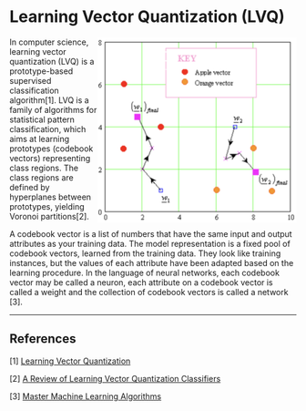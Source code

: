# Learning Vector Quantization (LVQ)

<img src='LVQ.png' align='right' width=350 alt='Learning Vector Quantization (LVQ)'/>

In computer science, learning vector quantization (LVQ) is a prototype-based supervised classification algorithm[1]. LVQ is a family of algorithms for statistical pattern classification, which aims at learning prototypes (codebook vectors) representing class regions. The class regions are defined by hyperplanes between prototypes, yielding Voronoi partitions[2].

A codebook vector is a list of numbers that have the same input and output attributes as your training data. The model representation is a fixed pool of codebook vectors, learned from the training data. They look like training instances, but the values of each attribute have been adapted based on the learning procedure. In the language of neural networks, each codebook vector may be called a neuron, each attribute on a codebook vector is called a weight and the collection of codebook vectors is called a network [3].



---
## References

[1] [Learning Vector Quantization](https://en.wikipedia.org/wiki/Learning_vector_quantization)

[2] [A Review of Learning Vector Quantization Classifiers](https://arxiv.org/pdf/1509.07093.pdf)

[3] [Master Machine Learning Algorithms](https://machinelearningmastery.com/master-machine-learning-algorithms/)
